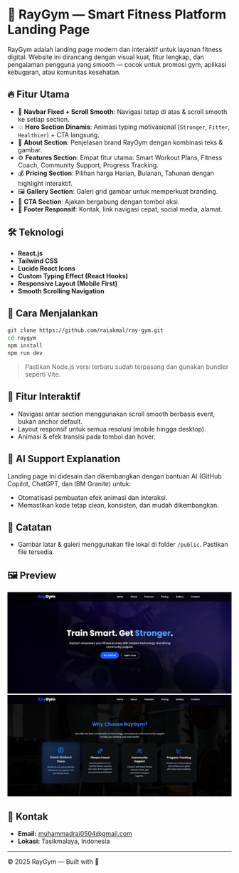 # 💪 RayGym — Smart Fitness Platform Landing Page

RayGym adalah landing page modern dan interaktif untuk layanan fitness digital. Website ini dirancang dengan visual kuat, fitur lengkap, dan pengalaman pengguna yang smooth — cocok untuk promosi gym, aplikasi kebugaran, atau komunitas kesehatan.

## 🔥 Fitur Utama

- 📱 **Navbar Fixed + Scroll Smooth**: Navigasi tetap di atas & scroll smooth ke setiap section.
- 💥 **Hero Section Dinamis**: Animasi typing motivasional (`Stronger`, `Fitter`, `Healthier`) + CTA langsung.
- 🧠 **About Section**: Penjelasan brand RayGym dengan kombinasi teks & gambar.
- ⚙️ **Features Section**: Empat fitur utama: Smart Workout Plans, Fitness Coach, Community Support, Progress Tracking.
- 💰 **Pricing Section**: Pilihan harga Harian, Bulanan, Tahunan dengan highlight interaktif.
- 🖼️ **Gallery Section**: Galeri grid gambar untuk memperkuat branding.
- 📣 **CTA Section**: Ajakan bergabung dengan tombol aksi.
- 🔗 **Footer Responsif**: Kontak, link navigasi cepat, social media, alamat.

## 🛠️ Teknologi

- **React.js**
- **Tailwind CSS**
- **Lucide React Icons**
- **Custom Typing Effect (React Hooks)**
- **Responsive Layout (Mobile First)**
- **Smooth Scrolling Navigation**

## 🚀 Cara Menjalankan

```bash
git clone https://github.com/raiakmal/ray-gym.git
cd raygym
npm install
npm run dev
```

> Pastikan Node.js versi terbaru sudah terpasang dan gunakan bundler seperti Vite.

## 🧪 Fitur Interaktif

- Navigasi antar section menggunakan scroll smooth berbasis event, bukan anchor default.
- Layout responsif untuk semua resolusi (mobile hingga desktop).
- Animasi & efek transisi pada tombol dan hover.

## 🤖 AI Support Explanation

Landing page ini didesain dan dikembangkan dengan bantuan AI (GitHub Copilot, ChatGPT, dan IBM Granite) untuk:

- Otomatisasi pembuatan efek animasi dan interaksi.
- Memastikan kode tetap clean, konsisten, dan mudah dikembangkan.

## 📌 Catatan

- Gambar latar & galeri menggunakan file lokal di folder `/public`. Pastikan file tersedia.

## 🖼️ Preview

![Preview Hero](./public/readme/readme1.png)
![Preview Features](./public/readme/readme2.png)

## 📧 Kontak

- **Email:** [muhammadrai0504@gmail.com](mailto:muhammadrai0504@gmail.com)
- **Lokasi:** Tasikmalaya, Indonesia

---

©️ 2025 RayGym — Built with 💙

